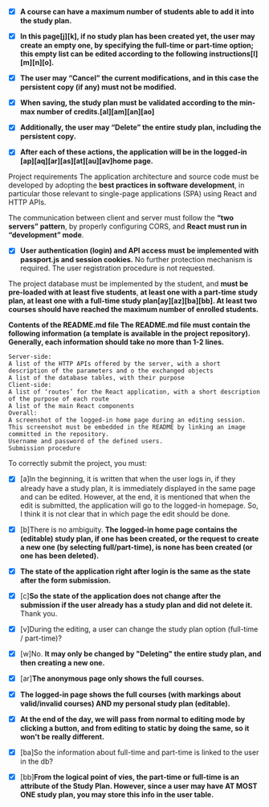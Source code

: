 - [x] **A course can have a maximum number of students able to add it into the study plan.**

- [x] **In this page[j][k], if no study plan has been created yet, the user may create an empty one, by specifying the full-time or part-time option; this empty list can be edited according to the following instructions[l][m][n][o].**

- [x] **The user may “Cancel” the current modifications, and in this case the persistent copy (if any) must not be modified.**

- [x] **When saving, the study plan must be validated according to the min-max number of credits.[al][am][an][ao]**

- [x] **Additionally, the user may “Delete” the entire study plan, including the persistent copy.**

- [x] **After each of these actions, the application will be in the logged-in [ap][aq][ar][as][at][au][av]home page.**

Project requirements
The application architecture and source code must be developed by adopting the **best practices in software development**, in particular those relevant to single-page applications (SPA) using React and HTTP APIs.

The communication between client and server must follow the **“two servers” pattern**, by properly configuring CORS, and **React must run in “development” mode**.

- [x] **User authentication (login) and API access must be implemented with passport.js and session cookies.** No further protection mechanism is required. The user registration procedure is not requested.

The project database must be implemented by the student, and **must be pre-loaded with at least five students**, **at least one with a part-time study plan, at least one with a full-time study plan[ay][az][ba][bb]. At least two courses should have reached the maximum number of enrolled students.**

**Contents of the README.md file
The README.md file must contain the following information (a template is available in the project repository). Generally, each information should take no more than 1-2 lines.**

```
Server-side:
A list of the HTTP APIs offered by the server, with a short description of the parameters and o the exchanged objects
A list of the database tables, with their purpose
Client-side:
A list of ‘routes’ for the React application, with a short description of the purpose of each route
A list of the main React components
Overall:
A screenshot of the logged-in home page during an editing session. This screenshot must be embedded in the README by linking an image committed in the repository.
Username and password of the defined users.
Submission procedure
```

To correctly submit the project, you must:

- [x] [a]In the beginning, it is written that when the user logs in, if they already have a study plan, it is immediately displayed in the same page and can be edited. However, at the end, it is mentioned that when the edit is submitted, the application will go to the logged-in homepage. So, I think it is not clear that in which page the edit should be done.

- [x] [b]There is no ambiguity. **The logged-in home page contains the (editable) study plan, if one has been created, or the request to create a new one (by selecting full/part-time), is none has been created (or one has been deleted).**

- [x] **The state of the application right after login is the same as the state after the form submission.**

- [x] [c]**So the state of the application does not change after the submission if the user already has a study plan and did not delete it.** Thank you.

- [x] [v]During the editing, a user can change the study plan option (full-time / part-time)?

- [x] [w]No. **It may only be changed by "Deleting" the entire study plan, and then creating a new one.**

- [x] [ar]**The anonymous page only shows the full courses.**

- [x] **The logged-in page shows the full courses (with markings about valid/invalid courses) AND my personal study plan (editable).**

- [x] **At the end of the day, we will pass from normal to editing mode by clicking a button, and from editing to static by doing the same, so it won't be really different.**

- [x] [ba]So the information about full-time and part-time is linked to the user in the db?

- [x] [bb]**From the logical point of vies, the part-time or full-time is an attribute of the Study Plan. However, since a user may have AT MOST ONE study plan, you may store this info in the user table.**
